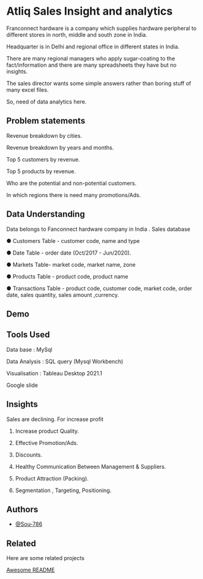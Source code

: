
# Atliq Sales Insight and analytics

Franconnect hardware is a company which supplies hardware peripheral to
different stores in north, middle and south zone in India.

Headquarter is in Delhi and regional office in different states in India.

There are many regional managers who apply sugar-coating to the
fact/information and there are many spreadsheets they have but no insights.

The sales director wants some simple answers rather than boring stuff of many
excel files.

So, need of data analytics here.
## Problem statements

Revenue breakdown by cities.

Revenue breakdown by years and months.

Top 5 customers by revenue.

Top 5 products by revenue.

Who are the potential and non-potential customers.

In which regions there is need many promotions/Ads.

  
## Data Understanding

Data belongs to Fanconnect hardware company in India .
Sales database

● Customers Table - customer code, name and type

● Date Table - order date (Oct/2017 - Jun/2020).

● Markets Table- market code, market name, zone

● Products Table - product code, product name

● Transactions Table - product code, customer code, market code, order date, sales
quantity, sales amount ,currency.
## Demo


## Tools Used

Data base : MySql

Data Analysis : SQL query (Mysql Workbench)

Visualisation : Tableau Desktop 2021.1

Google slide
  
## Insights

Sales are declining. For increase profit

  1. Increase product Quality.

  2. Effective Promotion/Ads.

  3. Discounts.

  4. Healthy Communication Between Management & Suppliers.

  5. Product Attraction (Packing).

  6. Segmentation , Targeting, Positioning.


  
## Authors

- [@Sou-786](https://www.github.com/Sou-786)

  
## Related

Here are some related projects

[Awesome README](https://github.com/matiassingers/awesome-readme)

  